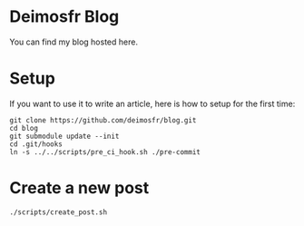 # Deimosfr Blog
You can find my blog hosted here.

# Setup
If you want to use it to write an article, here is how to setup for the first time:

```
git clone https://github.com/deimosfr/blog.git
cd blog
git submodule update --init
cd .git/hooks
ln -s ../../scripts/pre_ci_hook.sh ./pre-commit
```

# Create a new post

```
./scripts/create_post.sh
```
